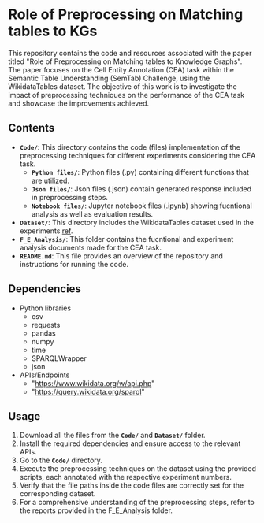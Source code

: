 # Role of Preprocessing on Matching tables to KGs

This repository contains the code and resources associated with the paper titled "Role of Preprocessing on Matching tables to Knowledge Graphs". The paper focuses on the Cell Entity Annotation (CEA) task within the Semantic Table Understanding (SemTab) Challenge, using the WikidataTables dataset. The objective of this work is to investigate the impact of preprocessing techniques on the performance of the CEA task and showcase the improvements achieved.

## **Contents**

- **`Code/`**: This directory contains the code (files) implementation of the preprocessing techniques for different experiments considering the CEA task.
    - **`Python files/`**: Python files (.py) containing different functions that are utilized.
    - **`Json files/`**: Json files (.json) contain generated response included in preprocessing steps. 
    - **`Notebook files/`**: Jupyter notebook files (.ipynb) showing fucntional analysis as well as evaluation results. 
- **`Dataset/`**: This directory includes the WikidataTables dataset used in the experiments [ref](https://github.com/sem-tab-challenge/2023/blob/main/datasets/WikidataTables2023R1.tar.gz).
- **`F_E_Analysis/`**: This folder contains the fucntional and experiment analysis documents made for the CEA task.
- **`README.md`**: This file provides an overview of the repository and instructions for running the code.

## **Dependencies**

- Python libraries
    - csv
    - requests
    - pandas
    - numpy
    - time
    - SPARQLWrapper
    - json
- APIs/Endpoints
    - "https://www.wikidata.org/w/api.php"
    - "https://query.wikidata.org/sparql"    

## **Usage**

1. Download all the files from the **`Code/`** and **`Dataset/`** folder.
2. Install the required dependencies and ensure access to the relevant APIs.
3. Go to the **`Code/`** directory.
4. Execute the preprocessing techniques on the dataset using the provided scripts, each annotated with the respective experiment numbers.
5. Verify that the file paths inside the code files are correctly set for the corresponding dataset.
6. For a comprehensive understanding of the preprocessing steps, refer to the reports provided in the F_E_Analysis folder.